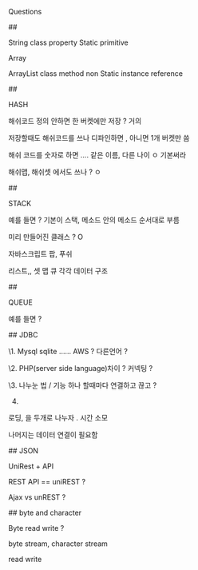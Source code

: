 Questions

\##

String	class	  property		Static					primitive

Array												

ArrayList 	class	  method		non Static		instance		reference

\##

HASH

해쉬코드 정의 안하면 한 버켓에만 저장 ?  거의 

저장할때도 해쉬코드를 쓰나  디파인하면 , 아니면 1개 버켓만 씀 

해쉬 코드를 숫자로 하면 .... 같은 이름, 다른 나이   ㅇ 기본써라

해쉬맵, 해쉬셋 에서도 쓰나 ? ㅇ



\##

STACK

예를 들면 ? 기본이 스택, 메소드 안의 메소드 순서대로 부름

미리 만들어진 클래스 ? O

자바스크립트 팝, 푸쉬

리스트,, 셋 맵 큐 각각 데이터 구조 

\##

QUEUE

예를 들면 ? 



\## JDBC

\1. Mysql sqlite …… AWS ? 다른언어 ?

\2. PHP(server side language)차이 ? 커넥팅 ?

\3. 나누눈 법 / 기능 하나 할때마다 연결하고 끊고 ?

4. 

로딩, 을 두개로 나누자 . 시간 소모

나머지는  데이터 연결이 필요함

\## JSON

UniRest + API 

REST API ==   uniREST ?

Ajax vs unREST ?







\## byte and character 

Byte read write ?







byte stream, character stream

read write

